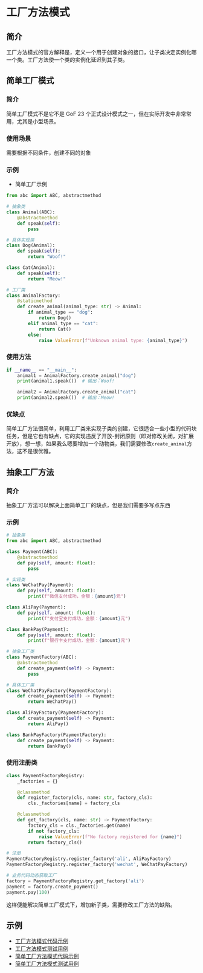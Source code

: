 # 工厂方法模式

## 简介
工厂方法模式的官方解释是，定义一个用于创建对象的接口，让子类决定实例化哪一个类。工厂方法使一个类的实例化延迟到其子类。

## 简单工厂模式

### 简介
简单工厂模式不是它不是 GoF 23 个正式设计模式之一，但在实际开发中非常常用，尤其是小型场景。

### 使用场景
需要根据不同条件，创建不同的对象

### 示例

- 简单工厂示例

```python
from abc import ABC, abstractmethod

# 抽象类
class Animal(ABC):
    @abstractmethod
    def speak(self):
        pass

# 具体实现类
class Dog(Animal):
    def speak(self):
        return "Woof!"

class Cat(Animal):
    def speak(self):
        return "Meow!"

# 工厂类
class AnimalFactory:
    @staticmethod
    def create_animal(animal_type: str) -> Animal:
        if animal_type == "dog":
            return Dog()
        elif animal_type == "cat":
            return Cat()
        else:
            raise ValueError(f"Unknown animal type: {animal_type}")
```

### 使用方法
```python
if __name__ == "__main__":
    animal1 = AnimalFactory.create_animal("dog")
    print(animal1.speak())  # 输出：Woof!

    animal2 = AnimalFactory.create_animal("cat")
    print(animal2.speak())  # 输出：Meow!
```

### 优缺点
简单工厂方法很简单，利用工厂类来实现子类的创建，它很适合一些小型的代码块任务，但是它也有缺点，它的实现违反了开放-封闭原则（即对修改关闭，对扩展开放），想一想，如果我么嗯要增加一个动物类，我们需要修改`create_animal`方法，这不是很优雅。

## 抽象工厂方法

### 简介
抽象工厂方法可以解决上面简单工厂的缺点，但是我们需要多写点东西

### 示例
```python
# 抽象类
from abc import ABC, abstractmethod

class Payment(ABC):
    @abstractmethod
    def pay(self, amount: float):
        pass

# 实现类
class WeChatPay(Payment):
    def pay(self, amount: float):
        print(f"微信支付成功，金额：{amount}元")

class AliPay(Payment):
    def pay(self, amount: float):
        print(f"支付宝支付成功，金额：{amount}元")

class BankPay(Payment):
    def pay(self, amount: float):
        print(f"银行卡支付成功，金额：{amount}元")

# 抽象工厂类
class PaymentFactory(ABC):
    @abstractmethod
    def create_payment(self) -> Payment:
        pass

# 具体工厂类
class WeChatPayFactory(PaymentFactory):
    def create_payment(self) -> Payment:
        return WeChatPay()

class AliPayFactory(PaymentFactory):
    def create_payment(self) -> Payment:
        return AliPay()

class BankPayFactory(PaymentFactory):
    def create_payment(self) -> Payment:
        return BankPay()
```

### 使用注册类
```python
class PaymentFactoryRegistry:
    _factories = {}

    @classmethod
    def register_factory(cls, name: str, factory_cls):
        cls._factories[name] = factory_cls

    @classmethod
    def get_factory(cls, name: str) -> PaymentFactory:
        factory_cls = cls._factories.get(name)
        if not factory_cls:
            raise ValueError(f"No factory registered for {name}")
        return factory_cls()

# 注册
PaymentFactoryRegistry.register_factory('ali', AliPayFactory)
PaymentFactoryRegistry.register_factory('wechat', WeChatPayFactory)

# 业务代码动态获取工厂
factory = PaymentFactoryRegistry.get_factory('ali')
payment = factory.create_payment()
payment.pay(100)
```

这样便能解决简单工厂模式下，增加新子类，需要修改工厂方法的缺陷。

## 示例

- [工厂方法模式代码示例](abstract_factory.py)
- [工厂方法模式测试用例](../../../tests/creational/factory/test_abstract_factory.py)
- [简单工厂方法模式代码示例](sample_factory.py)
- [简单工厂方法模式测试用例](../../../tests/creational/factory/test_sample_factory.py/)